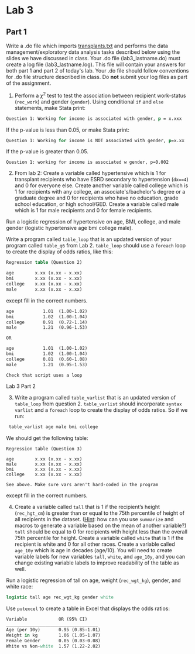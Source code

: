 ﻿# Lab 3

## Part 1

Write a .do file which imports [transplants.txt](https://raw.githubusercontent.com/jhustata/livre/main/transplants.txt) and performs the data management/exploratory data analysis tasks described below using the slides we have discussed in class. Your .do file (lab3_lastname.do) must create a log file (lab3_lastname.log). This file will contain your answers for both part 1 and part 2 of today's lab. Your .do file should follow conventions for .do file structure described in class. Do **not** submit your log files as part of the assignment. 

1. Perform a $\chi^2$ test to test the association between recipient work-status (`rec_work`) and gender (`gender`). Using conditional `if` and `else` statements, make Stata print:

```stata
Question 1: Working for income is associated with gender, p = x.xxx
```

If the p-value is less than 0.05, or make Stata print: 

```stata
Question 1: Working for income is NOT associated with gender, p=x.xx
```

If the p-value is greater than 0.05.

`Question 1: working for income is associated w gender, p=0.002`

2. From lab 2: Create a variable called hypertensive which is 1 for transplant recipients who have ESRD secondary to hypertension (`dx==4`) and 0 for everyone else. Create another variable called college which is 1 for recipients with any college, an associate's/bachelor's degree or a graduate degree and 0 for recipients who have no education, grade school education, or high school/GED.  Create a variable called male which is 1 for male recipients and 0 for female recipients. 

Run a logistic regression of hypertensive on age, BMI, college, and male gender (logistic hypertensive age bmi college male). 

Write a program called `table_loop` that is an updated version of your program called `table_q6` from Lab 2. `table_loop` should use a `foreach` loop to create the display of odds ratios, like this: 

```stata
Regression table (Question 2)

age        x.xx (x.xx - x.xx)
bmi        x.xx (x.xx - x.xx)
college    x.xx (x.xx - x.xx)
male       x.xx (x.xx - x.xx)
```

except fill in the correct numbers.

```stata
age           1.01  (1.00-1.02)
bmi           1.02  (1.00-1.04)
college       0.91  (0.72-1.14)
male          1.21  (0.96-1.53)
```

`OR`

```stata
age           1.01  (1.00-1.02)
bmi           1.02  (1.00-1.04)
college       0.81  (0.60-1.08)
male          1.21  (0.95-1.53)
```

`Check that script uses a loop`

Lab 3 Part 2

3. Write a program called `table_varlist` that is an updated version of `table_loop` from question 2. `table_varlist` should incorporate `syntax varlist` and a `foreach` loop to create the display of odds ratios. So if we run:

```stata
 table_varlist age male bmi college
```

We should get the following table:

```
Regression table (Question 3)

age        x.xx (x.xx - x.xx)
male       x.xx (x.xx - x.xx)
bmi        x.xx (x.xx - x.xx)
college    x.xx (x.xx - x.xx)
```

`See above. Make sure vars aren't hard-coded in the program`

except fill in the correct numbers.

4. Create a variable called `tall` that is 1 if the recipient’s height (`rec_hgt_cm`) is greater than or equal to the 75th percentile of height of all recipients in the dataset. (<u>Hint</u>: how can you use `summarize` and macros to generate a variable based on the mean of another variable?) `tall` should be equal to 0 for recipients with height less than the overall 75th percentile for height. Create a variable called `white` that is 1 if the recipient is white and 0 for all other races. Create a variable called `age_10y` which is age in decades (age/10). You will need to create variable labels for new variables `tall`, `white`, and `age_10y`, and you can change existing variable labels to improve readability of the table as well. 

Run a logistic regression of tall on age, weight (`rec_wgt_kg`), gender, and white race:

```stata
logistic tall age rec_wgt_kg gender white
```

Use `putexcel` to create a table in Excel that displays the odds ratios:

```stata
Variable            OR (95% CI)
___________________________________
Age (per 10y)       0.95 (0.85-1.01)
Weight in kg        1.06 (1.05-1.07)
Female Gender       0.05 (0.03-0.08)
White vs Non-white  1.57 (1.22-2.02)
```